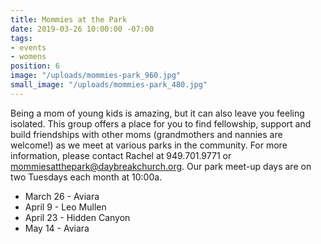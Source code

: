 ```yaml
---
title: Mommies at the Park
date: 2019-03-26 10:00:00 -07:00
tags:
- events
- womens
position: 6
image: "/uploads/mommies-park_960.jpg"
small_image: "/uploads/mommies-park_480.jpg"
---
```


Being a mom of young kids is amazing, but it can also leave you feeling isolated. This group offers a place for you to find fellowship, support and build friendships with other moms (grandmothers and nannies are welcome!) as we meet at various parks in the community. For more information, please contact Rachel at 949.701.9771 or <mommiesatthepark@daybreakchurch.org>.  Our park meet-up days are on two Tuesdays each month at 10:00a.

* March 26 - Aviara
* April 9 - Leo Mullen
* April 23 - Hidden Canyon
* May 14 - Aviara
